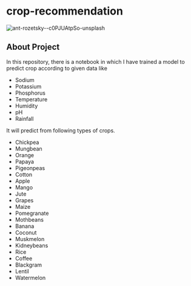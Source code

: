 # crop-recommendation

![ant-rozetsky--c0PJUAtpSo-unsplash](https://user-images.githubusercontent.com/88129183/174021847-debf2e8e-bc88-497e-847d-36cb1372bc28.jpg)

## About Project
In this repository, there is a notebook in which I have trained a model to predict crop according to given data like 
* Sodium
* Potassium
* Phosphorus
* Temperature
* Humidity
* pH
* Rainfall

It will predict from following types of crops.

* Chickpea
* Mungbean	
* Orange	
* Papaya	
* Pigeonpeas
* Cotton	
* Apple	
* Mango	
* Jute	
* Grapes	
* Maize	
* Pomegranate
* Mothbeans	
* Banana	
* Coconut	
* Muskmelon
* Kidneybeans
* Rice	
* Coffee
* Blackgram
* Lentil	
* Watermelon	
